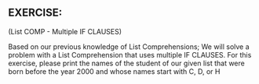 EXERCISE:
---------

(List COMP - Multiple IF CLAUSES)

Based on our previous knowledge of List Comprehensions; We will solve a problem with a List Comprehension that uses
multiple IF CLAUSES. For this exercise, please print the names of the student of our given list that were born before 
the year 2000 and whose names start with C, D, or H 
